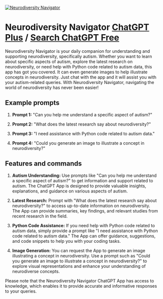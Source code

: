 
[![Neurodiversity Navigator](https://files.oaiusercontent.com/file-Y1ReIi4kyIHq5ll4cgGBfg5E?se=2123-10-17T00%3A47%3A50Z&sp=r&sv=2021-08-06&sr=b&rscc=max-age%3D31536000%2C%20immutable&rscd=attachment%3B%20filename%3DDALL%25C2%25B7E%25202023-11-09%252017.41.35%2520-%2520A%2520cartoon%2520robot%2520designed%2520as%2520a%2520symbol%2520of%2520support%2520for%2520autism%2520awareness.%2520The%2520robot%2520has%2520a%2520friendly%2520demeanor%252C%2520with%2520a%2520puzzle%2520piece%2520ribbon%2520emblem%2520on%2520its%2520ches.png&sig=cE1462NKzm3d8obu4U4hYURBku7Ty36zbrSxUpbBavQ%3D)](https://chat.openai.com/g/g-T5Evmg1WG-neurodiversity-navigator)

# Neurodiversity Navigator [ChatGPT Plus](https://chat.openai.com/g/g-T5Evmg1WG-neurodiversity-navigator) / [Search ChatGPT Free](https://gptcall.net/index.html#/?search=Neurodiversity%20Navigator)

Neurodiversity Navigator is your daily companion for understanding and supporting neurodiversity, specifically autism. Whether you want to learn about specific aspects of autism, explore the latest research on neurodiversity, or need help with Python code related to autism data, this app has got you covered. It can even generate images to help illustrate concepts in neurodiversity. Just chat with the app and it will assist you with your autism-related queries. With Neurodiversity Navigator, navigating the world of neurodiversity has never been easier!

## Example prompts

1. **Prompt 1:** "Can you help me understand a specific aspect of autism?"

2. **Prompt 2:** "What does the latest research say about neurodiversity?"

3. **Prompt 3:** "I need assistance with Python code related to autism data."

4. **Prompt 4:** "Could you generate an image to illustrate a concept in neurodiversity?"

## Features and commands

1. **Autism Understanding:** Use prompts like "Can you help me understand a specific aspect of autism?" to get information and support related to autism. The ChatGPT App is designed to provide valuable insights, explanations, and guidance on various aspects of autism.

2. **Latest Research:** Prompt with "What does the latest research say about neurodiversity?" to access up-to-date information on neurodiversity. The App can provide summaries, key findings, and relevant studies from recent research in the field.

3. **Python Code Assistance:** If you need help with Python code related to autism data, simply provide a prompt like "I need assistance with Python code related to autism data." The App can offer guidance, suggestions, and code snippets to help you with your coding tasks.

4. **Image Generation:** You can request the App to generate an image illustrating a concept in neurodiversity. Use a prompt such as "Could you generate an image to illustrate a concept in neurodiversity?" to explore visual representations and enhance your understanding of neurodiverse concepts.

Please note that the Neurodiversity Navigator ChatGPT App has access to knowledge, which enables it to provide accurate and informative responses to your queries.


